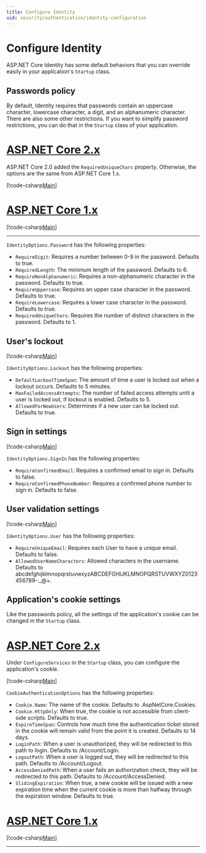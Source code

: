 ```yaml
---
title: Configure Identity
uid: security/authentication/identity-configuration
---
```


# Configure Identity

ASP.NET Core Identity has some default behaviors that you can override easily in your application's `Startup` class.

## Passwords policy

By default, Identity requires that passwords contain an uppercase character, lowercase character, a digit, and an alphanumeric character. There are also some other restrictions. If you want to simplify password restrictions, you can do that in the `Startup` class of your application.

# [ASP.NET Core 2.x](#tab/aspnetcore2x)

ASP.NET Core 2.0 added the `RequiredUniqueChars` property. Otherwise, the options are the same from ASP.NET Core 1.x.

[!code-csharp[Main](identity/sample/src/ASPNETv2-IdentityDemo-Configuration/Startup.cs?range=29-37,50-52)]

# [ASP.NET Core 1.x](#tab/aspnetcore1x)

[!code-csharp[Main](identity/sample/src/ASPNET-IdentityDemo-PrimaryKeysConfig/Startup.cs?range=58-65,84)]

---

`IdentityOptions.Password` has the following properties:
* `RequireDigit`: Requires a number between 0-9 in the password. Defaults to true.
* `RequiredLength`: The minimum length of the password. Defaults to 6.
* `RequireNonAlphanumeric`: Requires a non-alphanumeric character in the password. Defaults to true.
* `RequireUppercase`: Requires an upper case character in the password. Defaults to true.
* `RequireLowercase`: Requires a lower case character in the password. Defaults to true.
* `RequiredUniqueChars`: Requires the number of distinct characters in the password. Defaults to 1.


## User's lockout

[!code-csharp[Main](identity/sample/src/ASPNETv2-IdentityDemo-Configuration/Startup.cs?range=29-30,39-42,50-52)]

`IdentityOptions.Lockout` has the following properties:
* `DefaultLockoutTimeSpan`: The amount of time a user is locked out when a lockout occurs. Defaults to 5 minutes.
* `MaxFailedAccessAttempts`: The number of failed access attempts until a user is locked out, if lockout is enabled. Defaults to 5.
* `AllowedForNewUsers`: Determines if a new user can be locked out. Defaults to true.


## Sign in settings

[!code-csharp[Main](identity/sample/src/ASPNETv2-IdentityDemo-Configuration/Startup.cs?range=29-30,44-46,50-52)]

`IdentityOptions.SignIn` has the following properties:
* `RequireConfirmedEmail`: Requires a confirmed email to sign in. Defaults to false.
* `RequireConfirmedPhoneNumber`: Requires a confirmed phone number to sign in. Defaults to false.


## User validation settings

[!code-csharp[Main](identity/sample/src/ASPNETv2-IdentityDemo-Configuration/Startup.cs?range=29-30,48-52)]

`IdentityOptions.User` has the following properties:
* `RequireUniqueEmail`: Requires each User to have a unique email. Defaults to false.
* `AllowedUserNameCharacters`: Allowed characters in the username. Defaults to abcdefghijklmnopqrstuvwxyzABCDEFGHIJKLMNOPQRSTUVWXYZ0123456789-._@+.

## Application's cookie settings

Like the passwords policy, all the settings of the application's cookie can be changed in the `Startup` class.

# [ASP.NET Core 2.x](#tab/aspnetcore2x)

Under `ConfigureServices` in the `Startup` class, you can configure the application's cookie.

[!code-csharp[Main](identity/sample/src/ASPNETv2-IdentityDemo-Configuration/Startup.cs?name=snippet_configurecookie)]

`CookieAuthenticationOptions` has the following properties:
* `Cookie.Name`: The name of the cookie. Defaults to .AspNetCore.Cookies.
* `Cookie.HttpOnly`: When true, the cookie is not accessible from client-side scripts. Defaults to true.
* `ExpireTimeSpan`: Controls how much time the authentication ticket stored in the cookie will remain valid from the point it is created. Defaults to 14 days.
* `LoginPath`: When a user is unauthorized, they will be redirected to this path to login. Defaults to /Account/Login.
* `LogoutPath`: When a user is logged out, they will be redirected to this path. Defaults to /Account/Logout.
* `AccessDeniedPath`: When a user fails an authorization check, they will be redirected to this path. Defaults to /Account/AccessDenied.
* `SlidingExpiration`: When true, a new cookie will be issued with a new expiration time when the current cookie is more than halfway through the expiration window. Defaults to true.

# [ASP.NET Core 1.x](#tab/aspnetcore1x)

[!code-csharp[Main](identity/sample/src/ASPNET-IdentityDemo-PrimaryKeysConfig/Startup.cs?range=58-59,72-80,84)]

--- 


